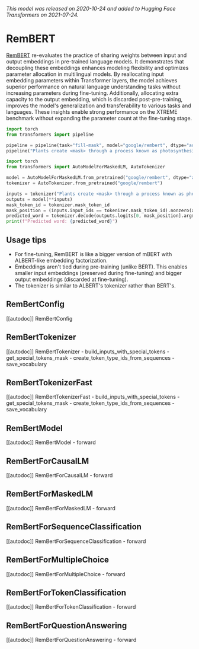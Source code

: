 <!--Copyright 2020 The HuggingFace Team. All rights reserved.

Licensed under the Apache License, Version 2.0 (the "License"); you may not use this file except in compliance with
the License. You may obtain a copy of the License at

http://www.apache.org/licenses/LICENSE-2.0

Unless required by applicable law or agreed to in writing, software distributed under the License is distributed on
an "AS IS" BASIS, WITHOUT WARRANTIES OR CONDITIONS OF ANY KIND, either express or implied. See the License for the
specific language governing permissions and limitations under the License.

⚠️ Note that this file is in Markdown but contain specific syntax for our doc-builder (similar to MDX) that may not be
rendered properly in your Markdown viewer.

-->
*This model was released on 2020-10-24 and added to Hugging Face Transformers on 2021-07-24.*

# RemBERT

[RemBERT](https://huggingface.co/papers/2010.12821) re-evaluates the practice of sharing weights between input and output embeddings in pre-trained language models. It demonstrates that decoupling these embeddings enhances modeling flexibility and optimizes parameter allocation in multilingual models. By reallocating input embedding parameters within Transformer layers, the model achieves superior performance on natural language understanding tasks without increasing parameters during fine-tuning. Additionally, allocating extra capacity to the output embedding, which is discarded post-pre-training, improves the model's generalization and transferability to various tasks and languages. These insights enable strong performance on the XTREME benchmark without expanding the parameter count at the fine-tuning stage.

<hfoptions id="usage">
<hfoption id="Pipeline">

```py
import torch
from transformers import pipeline

pipeline = pipeline(task="fill-mask", model="google/rembert", dtype="auto")
pipeline("Plants create <mask> through a process known as photosynthesis.")
```

</hfoption>
<hfoption id="AutoModel">

```py
import torch
from transformers import AutoModelForMaskedLM, AutoTokenizer

model = AutoModelForMaskedLM.from_pretrained("google/rembert", dtype="auto")
tokenizer = AutoTokenizer.from_pretrained("google/rembert")

inputs = tokenizer("Plants create <mask> through a process known as photosynthesis.", return_tensors="pt")
outputs = model(**inputs)
mask_token_id = tokenizer.mask_token_id
mask_position = (inputs.input_ids == tokenizer.mask_token_id).nonzero(as_tuple=True)[1]
predicted_word = tokenizer.decode(outputs.logits[0, mask_position].argmax(dim=-1))
print(f"Predicted word: {predicted_word}")
```

</hfoption>
</hfoptions>

## Usage tips

- For fine-tuning, RemBERT is like a bigger version of mBERT with ALBERT-like embedding factorization.
- Embeddings aren't tied during pre-training (unlike BERT). This enables smaller input embeddings (preserved during fine-tuning) and bigger output embeddings (discarded at fine-tuning).
- The tokenizer is similar to ALBERT's tokenizer rather than BERT's.

## RemBertConfig

[[autodoc]] RemBertConfig

## RemBertTokenizer

[[autodoc]] RemBertTokenizer
    - build_inputs_with_special_tokens
    - get_special_tokens_mask
    - create_token_type_ids_from_sequences
    - save_vocabulary

## RemBertTokenizerFast

[[autodoc]] RemBertTokenizerFast
    - build_inputs_with_special_tokens
    - get_special_tokens_mask
    - create_token_type_ids_from_sequences
    - save_vocabulary

## RemBertModel

[[autodoc]] RemBertModel
    - forward

## RemBertForCausalLM

[[autodoc]] RemBertForCausalLM
    - forward

## RemBertForMaskedLM

[[autodoc]] RemBertForMaskedLM
    - forward

## RemBertForSequenceClassification

[[autodoc]] RemBertForSequenceClassification
    - forward

## RemBertForMultipleChoice

[[autodoc]] RemBertForMultipleChoice
    - forward

## RemBertForTokenClassification

[[autodoc]] RemBertForTokenClassification
    - forward

## RemBertForQuestionAnswering

[[autodoc]] RemBertForQuestionAnswering
    - forward

